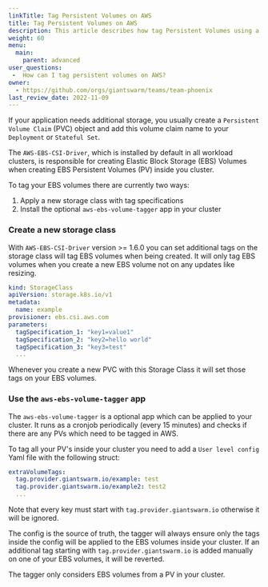 ```yaml
---
linkTitle: Tag Persistent Volumes on AWS
title: Tag Persistent Volumes on AWS
description: This article describes how tag Persistent Volumes using a EBS Storage Class on AWS.
weight: 60
menu:
  main:
    parent: advanced
user_questions:
 -  How can I tag persistent volumes on AWS?
owner:
  - https://github.com/orgs/giantswarm/teams/team-phoenix
last_review_date: 2022-11-09
---
```


If your application needs additional storage, you usually create a `Persistent Volume Claim` (PVC) object and add this volume claim name to your `Deployment` or `Stateful Set`.

The `AWS-EBS-CSI-Driver`, which is installed by default in all workload clusters, is responsible for creating Elastic Block Storage (EBS) Volumes when creating EBS Persistent Volumes (PV) inside you cluster. 

To tag your EBS volumes there are currently two ways:

1. Apply a new storage class with tag specifications
2. Install the optional `aws-ebs-volume-tagger` app in your cluster

### Create a new storage class

With `AWS-EBS-CSI-Driver` version >= 1.6.0 you can set additional tags on the storage class will tag EBS volumes when being created. It will only tag EBS volumes when you create a new EBS volume not on any updates like resizing.

```yaml
kind: StorageClass
apiVersion: storage.k8s.io/v1
metadata:
  name: example
provisioner: ebs.csi.aws.com
parameters:
  tagSpecification_1: "key1=value1"
  tagSpecification_2: "key2=hello world"
  tagSpecification_3: "key3=test"
  ...
```

Whenever you create a new PVC with this Storage Class it will set those tags on your EBS volumes.

### Use the `aws-ebs-volume-tagger` app

The `aws-ebs-volume-tagger` is a optional app which can be applied to your cluster. It runs as a cronjob periodically (every 15 minutes) and checks if there are any PVs which need to be tagged in AWS. 

To tag all your PV's inside your cluster you need to add a `User level config` Yaml file with the following struct:

```yaml
extraVolumeTags:
  tag.provider.giantswarm.io/example: test
  tag.provider.giantswarm.io/example2: test2
  ...
```

Note that every key must start with `tag.provider.giantswarm.io` otherwise it will be ignored.

The config is the source of truth, the tagger will always ensure only the tags inside the config will be applied to the EBS volumes inside your cluster. If an additional tag starting with `tag.provider.giantswarm.io` is added manually on one of your EBS volumes, it will be reverted.

The tagger only considers EBS volumes from a PV in your cluster.
